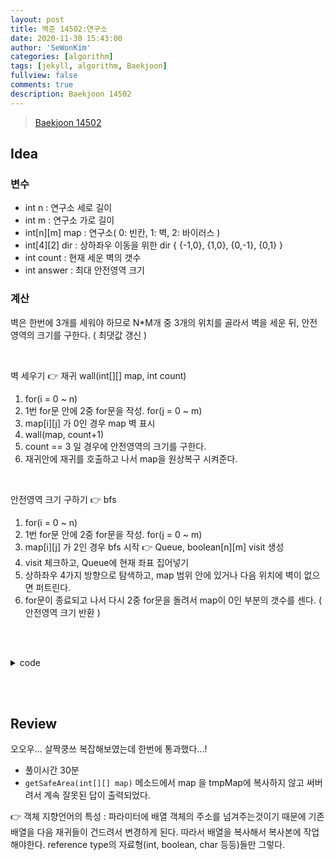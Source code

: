```yaml
---
layout: post
title: 백준 14502:연구소
date: 2020-11-30 15:43:00
author: 'SeWonKim'
categories: [algorithm]
tags: [jekyll, algorithm, Baekjoon]
fullview: false
comments: true
description: Baekjoon 14502
---
```


> [Baekjoon 14502](https://www.acmicpc.net/problem/14502)

## Idea

### 변수

- int n : 연구소 세로 길이
- int m : 연구소 가로 길이
- int[n][m] map : 연구소( 0: 빈칸, 1: 벽, 2: 바이러스 )
- int[4][2] dir : 상하좌우 이동을 위한 dir { {-1,0}, {1,0}, {0,-1}, {0,1} }
- int count : 현재 세운 벽의 갯수
- int answer : 최대 안전영역 크기


### 계산

벽은 한번에 3개를 세워야 하므로 N*M개 중 3개의 위치를 골라서 벽을 세운 뒤, 안전영역의 크기를 구한다. ( 최댓값 갱신 )

&nbsp;  

벽 세우기 👉 재귀 wall(int[][] map, int count)
1. for(i = 0 ~ n)
2. 1번 for문 안에 2중 for문을 작성. for(j = 0 ~ m) 
3. map[i][j] 가 0인 경우 map 벽 표시
4. wall(map, count+1)
5. count == 3 일 경우에 안전영역의 크기를 구한다.
6. 재귀안에 재귀를 호출하고 나서 map을 원상복구 시켜준다.

&nbsp;  

안전영역 크기 구하기 👉 bfs
1. for(i = 0 ~ n)
2. 1번 for문 안에 2중 for문을 작성. for(j = 0 ~ m) 
3. map[i][j] 가 2인 경우 bfs 시작 👉 Queue, boolean[n][m] visit 생성
4. visit 체크하고, Queue에 현재 좌표 집어넣기
5. 상하좌우 4가지 방향으로 탐색하고, map 범위 안에 있거나 다음 위치에 벽이 없으면 퍼트린다.
6. for문이 종료되고 나서 다시 2중 for문을 돌려서 map이 0인 부분의 갯수를 센다. ( 안전영역 크기 반환 )

&nbsp;  
&nbsp;

<details>
    <summary>code</summary>
    <div markdown="1">

    ```java
    import java.awt.Point;
    import java.io.BufferedReader;
    import java.io.InputStreamReader;
    import java.util.LinkedList;
    import java.util.Queue;
    import java.util.StringTokenizer;

    public class Main {

        static int n, m;
        static int[][] dir = { {-1,0}, {1,0}, {0,-1}, {0,1} };
        static int answer = 0;
        public static void main(String[] args) throws Exception {
            BufferedReader br = new BufferedReader(new InputStreamReader(System.in));
            StringTokenizer st = new StringTokenizer(br.readLine(), " ");
            
            n = Integer.parseInt(st.nextToken());
            m = Integer.parseInt(st.nextToken());
            int[][] map = new int[n][m];
            
            for (int i = 0; i < n; i++) {
                st = new StringTokenizer(br.readLine(), " ");
                for (int j = 0; j < m; j++) {
                    map[i][j] = Integer.parseInt(st.nextToken());
                }
            }
            
            wall(map, 0);
            System.out.println(answer);
        }
        
        private static void wall(int[][] map, int count) {
            if(count == 3) {
                answer = Math.max(answer, getSafeArea(map));
                return;
            }
            
            
            for (int i = 0; i < n; i++) {
                for (int j = 0; j < m; j++) {
                    if(map[i][j] == 0) {
                        map[i][j] = 1;
                        wall(map, count+1);
                        map[i][j] = 0;
                    }
                }
            }
            
        }

        private static int getSafeArea(int[][] map) {
            int[][] tmpMap = new int[n][m];
            for (int i = 0; i < n; i++) {
                for (int j = 0; j < m; j++) {
                    tmpMap[i][j] = map[i][j];
                }
            }
            

            boolean[][] visit = new boolean[n][m];
            Queue<Point> q = new LinkedList<Point>();
            
            for (int i = 0; i < n; i++) {
                for (int j = 0; j < m; j++) {
                    if(tmpMap[i][j] == 2) {
                        q.add(new Point(i, j));
                        visit[i][j] = true;
                    }
                }
            }
            
            while(!q.isEmpty()) {
                Point now = q.poll();
                
                for (int k = 0; k < 4; k++) {
                    int nx = now.x + dir[k][0];
                    int ny = now.y + dir[k][1];
                    
                    if(nx >= 0 && nx < n && ny >= 0 && ny < m && !visit[nx][ny] && map[nx][ny] == 0) {
                        tmpMap[nx][ny] = 2;
                        visit[nx][ny] = true;
                        q.add(new Point(nx, ny));
                    }
                }
            }
            
            int count = 0;
            for (int i = 0; i < n; i++) {
                for (int j = 0; j < m; j++) {
                    if(tmpMap[i][j] == 0)	count++;
                }
            }
            return count;
        }

    }

    ```

</div>
</details>

&nbsp;  
&nbsp;

## Review

오오우... 살짝쿵쓰 복잡해보였는데 한번에 통과했다...!

- 풀이시간 30분
- `getSafeArea(int[][] map)` 메소드에서 map 을 tmpMap에 복사하지 않고 써버려서 계속 잘못된 답이 출력되었다. 

👉 객체 지향언어의 특성 : 파라미터에 배열 객체의 주소를 넘겨주는것이기 때문에 기존 배열을 다음 재귀들이 건드려서 변경하게 된다. 따라서 배열을 복사해서 복사본에 작업해야한다. reference type의 자료형(int, boolean, char 등등)들만 그렇다.


&nbsp;  
&nbsp;
